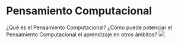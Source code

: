 
# Pensamiento Computacional

¿Qué es el Pensamiento Computacional? ¿Cómo puede potenciar el Pensamiento Computacional el aprendizaje en otros ámbitos?
![](https://bam.files.bbci.co.uk/bam/live/content/zg6bgk7/large)